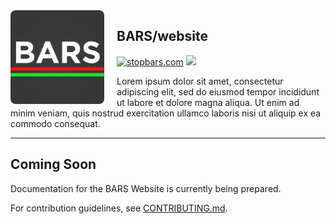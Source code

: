 <img width="150" height="150" align="left" style="float: left; margin: 0 20px 0 0;" alt="vatACARS Logo" src="https://github.com/stopbars/Website/blob/init/public/docs/assets/BARS.png?raw=true" />

## **BARS/website**

[![stopbars.com](https://img.shields.io/badge/stopbars.com-gray?style=flat&logoColor=white)](https://stopbars.com) [![](https://img.shields.io/github/issues/stopbars/Website)](https://github.com/stopbars/Website/issues)

Lorem ipsum dolor sit amet, consectetur adipiscing elit, sed do eiusmod tempor incididunt ut labore et dolore magna aliqua. Ut enim ad minim veniam, quis nostrud exercitation ullamco laboris nisi ut aliquip ex ea commodo consequat. 

---

## Coming Soon

Documentation for the BARS Website is currently being prepared.

For contribution guidelines, see [CONTRIBUTING.md](CONTRIBUTING.md).
